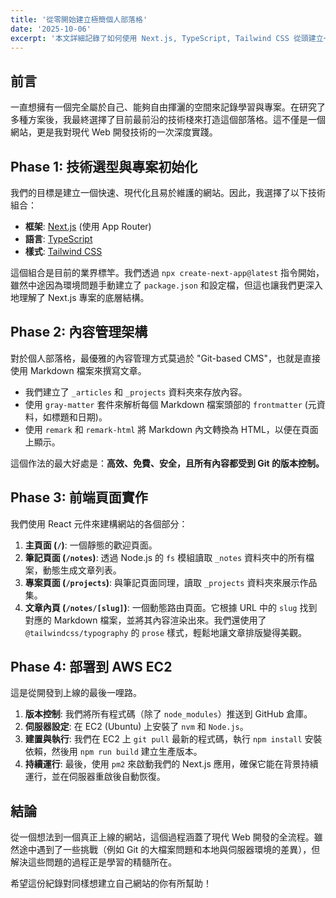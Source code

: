 ```yaml
---
title: '從零開始建立極簡個人部落格'
date: '2025-10-06'
excerpt: '本文詳細記錄了如何使用 Next.js, TypeScript, Tailwind CSS 從頭建立一個功能完整的個人部落格，並將其部署到 AWS EC2 雲端主機的全過程。'
---
```


## 前言

一直想擁有一個完全屬於自己、能夠自由揮灑的空間來記錄學習與專案。在研究了多種方案後，我最終選擇了目前最前沿的技術棧來打造這個部落格。這不僅是一個網站，更是我對現代 Web 開發技術的一次深度實踐。

## Phase 1: 技術選型與專案初始化

我們的目標是建立一個快速、現代化且易於維護的網站。因此，我選擇了以下技術組合：

- **框架**: [Next.js](https://nextjs.org/) (使用 App Router)
- **語言**: [TypeScript](https://www.typescriptlang.org/)
- **樣式**: [Tailwind CSS](https://tailwindcss.com/)

這個組合是目前的業界標竿。我們透過 `npx create-next-app@latest` 指令開始，雖然中途因為環境問題手動建立了 `package.json` 和設定檔，但這也讓我們更深入地理解了 Next.js 專案的底層結構。

## Phase 2: 內容管理架構

對於個人部落格，最優雅的內容管理方式莫過於 "Git-based CMS"，也就是直接使用 Markdown 檔案來撰寫文章。

- 我們建立了 `_articles` 和 `_projects` 資料夾來存放內容。
- 使用 `gray-matter` 套件來解析每個 Markdown 檔案頭部的 `frontmatter` (元資料，如標題和日期)。
- 使用 `remark` 和 `remark-html` 將 Markdown 內文轉換為 HTML，以便在頁面上顯示。

這個作法的最大好處是：**高效、免費、安全，且所有內容都受到 Git 的版本控制。**

## Phase 3: 前端頁面實作

我們使用 React 元件來建構網站的各個部分：

1.  **主頁面 (`/`)**: 一個靜態的歡迎頁面。
2.  **筆記頁面 (`/notes`)**: 透過 Node.js 的 `fs` 模組讀取 `_notes` 資料夾中的所有檔案，動態生成文章列表。
3.  **專案頁面 (`/projects`)**: 與筆記頁面同理，讀取 `_projects` 資料夾來展示作品集。
4.  **文章內頁 (`/notes/[slug]`)**: 一個動態路由頁面。它根據 URL 中的 `slug` 找到對應的 Markdown 檔案，並將其內容渲染出來。我們還使用了 `@tailwindcss/typography` 的 `prose` 樣式，輕鬆地讓文章排版變得美觀。

## Phase 4: 部署到 AWS EC2

這是從開發到上線的最後一哩路。

1.  **版本控制**: 我們將所有程式碼（除了 `node_modules`）推送到 GitHub 倉庫。
2.  **伺服器設定**: 在 EC2 (Ubuntu) 上安裝了 `nvm` 和 `Node.js`。
3.  **建置與執行**: 我們在 EC2 上 `git pull` 最新的程式碼，執行 `npm install` 安裝依賴，然後用 `npm run build` 建立生產版本。
4.  **持續運行**: 最後，使用 `pm2` 來啟動我們的 Next.js 應用，確保它能在背景持續運行，並在伺服器重啟後自動恢復。

## 結論

從一個想法到一個真正上線的網站，這個過程涵蓋了現代 Web 開發的全流程。雖然途中遇到了一些挑戰（例如 Git 的大檔案問題和本地與伺服器環境的差異），但解決這些問題的過程正是學習的精髓所在。

希望這份紀錄對同樣想建立自己網站的你有所幫助！
